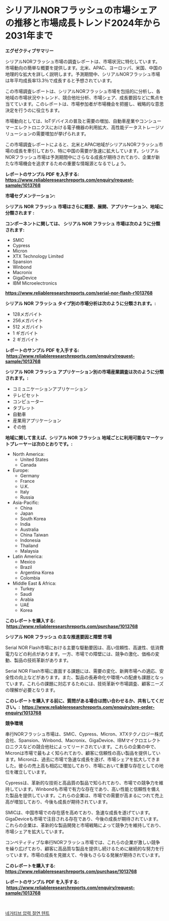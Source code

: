 <p><h1>シリアルNORフラッシュの市場シェアの推移と市場成長トレンド2024年から2031年まで</h1></p><p><strong>エグゼクティブサマリー</strong></p>
<p><p>シリアルNORフラッシュ市場の調査レポートは、市場状況に特化しています。市場動向の簡単な概要を提供します。北米、APAC、ヨーロッパ、米国、中国の地理的な拡大を詳しく説明します。予測期間中、シリアルNORフラッシュ市場は年平均成長率13.3％で成長すると予想されています。</p><p>この市場調査レポートは、シリアルNORフラッシュ市場を包括的に分析し、各地域の市場状況やトレンド、競合他社分析、市場シェア、成長要因などに焦点を当てています。このレポートは、市場参加者が市場機会を把握し、戦略的な意思決定を行うのに役立ちます。</p><p>市場動向としては、IoTデバイスの普及と需要の増加、自動車産業やコンシューマーエレクトロニクスにおける電子機器の利用拡大、高性能データストレージソリューションの需要増加が挙げられます。</p><p>この市場調査レポートによると、北米とAPAC地域がシリアルNORフラッシュ市場の成長を牽引しており、特に中国の需要が急速に拡大しています。シリアルNORフラッシュ市場は予測期間中にさらなる成長が期待されており、企業が新たな市場機会を追求するための重要な情報源となるでしょう。</p></p>
<p><strong>レポートのサンプル PDF を入手する: <a href="https://www.reliableresearchreports.com/enquiry/request-sample/1013768">https://www.reliableresearchreports.com/enquiry/request-sample/1013768</a></strong></p>
<p><strong>市場セグメンテーション:</strong></p>
<p><strong> シリアル NOR フラッシュ 市場はさらに概要、展開、アプリケーション、地域に分類されます :</strong></p>
<p><strong>コンポーネントに関しては、 シリアル NOR フラッシュ 市場は次のように分類されます: &nbsp;</strong></p>
<p><ul><li>SMIC</li><li>Cypress</li><li>Micron</li><li>XTX Technology Limited</li><li>Spansion</li><li>Winbond</li><li>Macronix</li><li>GigaDevice</li><li>IBM Microelectronics</li></ul></p>
<p><strong><a href="https://www.reliableresearchreports.com/serial-nor-flash-r1013768">https://www.reliableresearchreports.com/serial-nor-flash-r1013768</a></strong></p>
<p><strong> シリアル NOR フラッシュ タイプ別の市場分析は次のように分類されます。:</strong></p>
<p><ul><li>128メガバイト</li><li>256メガバイト</li><li>512 メガバイト</li><li>1 ギガバイト</li><li>2 ギガバイト</li></ul></p>
<p><strong>レポートのサンプル PDF を入手する: &nbsp;<a href="https://www.reliableresearchreports.com/enquiry/request-sample/1013768">https://www.reliableresearchreports.com/enquiry/request-sample/1013768</a></strong></p>
<p><strong> シリアル NOR フラッシュ アプリケーション別の市場産業調査は次のように分類されます。:</strong></p>
<p><ul><li>コミュニケーションアプリケーション</li><li>テレビセット</li><li>コンピューター</li><li>タブレット</li><li>自動車</li><li>産業用アプリケーション</li><li>その他</li></ul></p>
<p><strong>地域に関して言えば、シリアル NOR フラッシュ 地域ごとに利用可能なマーケットプレーヤーは次のとおりです。:</strong></p>
<p><ul>
    <li>
        North America:
        <ul>
            <li>United States</li>
            <li>Canada</li>
        </ul>
    </li>
    <li>
        Europe:
        <ul>
            <li>Germany</li>
            <li>France</li>
            <li>U.K.</li>
            <li>Italy</li>
            <li>Russia</li>
        </ul>
    </li>
    <li>
        Asia-Pacific:
        <ul>
            <li>China</li>
            <li>Japan</li>
            <li>South Korea</li>
            <li>India</li>
            <li>Australia</li>
            <li>China Taiwan</li>
            <li>Indonesia</li>
            <li>Thailand</li>
            <li>Malaysia</li>
        </ul>
    </li>
    <li>
        Latin America:
        <ul>
            <li>Mexico</li>
            <li>Brazil</li>
            <li>Argentina Korea</li>
            <li>Colombia</li>
        </ul>
    </li>
    <li>
        Middle East & Africa:
        <ul>
            <li>Turkey</li>
            <li>Saudi</li>
            <li>Arabia</li>
            <li>UAE</li>
            <li>Korea</li>
        </ul>
    </li>
    </ul></p>
<p><strong>このレポートを購入する: &nbsp;<a href="https://www.reliableresearchreports.com/purchase/1013768">https://www.reliableresearchreports.com/purchase/1013768</a></strong></p>
<p><strong>シリアル NOR フラッシュ の主な推進要因と障壁 市場</strong></p>
<p><p>Serial NOR Flash市場における主要な駆動要因は、高い信頼性、高速性、低消費電力などの利点があります。一方、市場での障壁には、競争の激化、価格の変動、製品の技術革新があります。</p><p>Serial NOR Flash市場に直面する課題には、需要の変化、新興市場への適応、安全性の向上などがあります。また、製品の長寿命化や環境への配慮も課題となっています。これらの課題に対応するためには、技術革新や市場調査、顧客ニーズの理解が必要となります。</p></p>
<p><strong>このレポートを購入する前に、質問がある場合は問い合わせるか、共有してください。:&nbsp; <a href="https://www.reliableresearchreports.com/enquiry/pre-order-enquiry/1013768">https://www.reliableresearchreports.com/enquiry/pre-order-enquiry/1013768</a></strong></p>
<p><strong>競争環境</strong></p>
<p><p>串行NORフラッシュ市場は、SMIC、Cypress、Micron、XTXテクノロジー株式会社、Spansion、Winbond、Macronix、GigaDevice、IBMマイクロエレクトロニクスなどの競合他社によってリードされています。これらの企業の中で、Micronは市場で最もよく知られており、顧客に信頼性の高い製品を提供しています。Micronは、過去に市場で急速な成長を遂げ、市場シェアを拡大してきました。彼らの売上高も相応に増加しており、市場において重要な存在としての地位を確立しています。</p><p>Cypressは、革新的な技術と高品質の製品で知られており、市場での競争力を維持しています。Winbondも市場で有力な存在であり、高い性能と信頼性を備えた製品を提供しています。これらの企業は、市場での需要が高まるにつれて売上高が増加しており、今後も成長が期待されています。</p><p>SMICは、中国市場での存在感を高めており、急速な成長を遂げています。GigaDeviceも市場で注目される存在であり、今後の成長が期待されています。これらの企業は、革新的な製品開発と市場戦略によって競争力を維持しており、市場シェアを拡大しています。</p><p>コンペティティブな串行NORフラッシュ市場では、これらの企業が激しい競争を繰り広げており、顧客に高品質な製品を提供し続けるために継続的な努力を行っています。市場の成長を見据えて、今後もさらなる発展が期待されています。</p></p>
<p><strong>このレポートを購入する: &nbsp; <a href="https://www.reliableresearchreports.com/purchase/1013768">https://www.reliableresearchreports.com/purchase/1013768</a></strong></p>
<p><strong>レポートのサンプル PDF を入手する: &nbsp;<a href="https://www.reliableresearchreports.com/enquiry/request-sample/1013768">https://www.reliableresearchreports.com/enquiry/request-sample/1013768</a></strong><strong></strong></p>
<p>&nbsp;</p>
<p><p><a href="https://github.com/laholand/Market-Research-Report-List-3/blob/main/116674829653.md">네거티브 압력 절연 텐트</a></p></p>